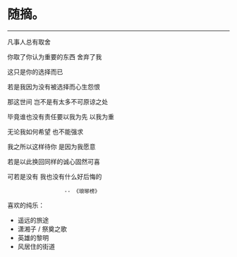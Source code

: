 # 随摘。
---

凡事人总有取舍

你取了你认为重要的东西 舍弃了我

这只是你的选择而已

若是我因为没有被选择而心生怨恨

那这世间 岂不是有太多不可原谅之处

毕竟谁也没有责任要以我为先 以我为重

无论我如何希望 也不能强求

我之所以这样待你 是因为我愿意

若是以此换回同样的诚心固然可喜

可若是没有 我也没有什么好后悔的

                      -- 《琅琊榜》




喜欢的纯乐：

- 遥远的旅途
- 潇湘子 / 祭奠之歌
- 英雄的黎明
- 风居住的街道
